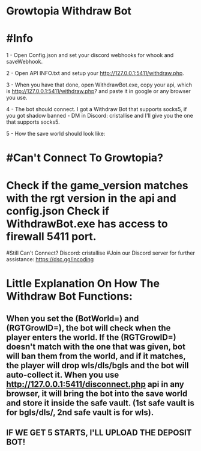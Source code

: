 Growtopia Withdraw Bot
======================================================================================

#Info
======================================================================================
1 - Open Config.json and set your discord webhooks for whook and saveWebhook.

2 - Open API INFO.txt and setup your http://127.0.0.1:5411/withdraw.php.

3 - When you have that done, open WithdrawBot.exe, copy your api, which is http://127.0.0.1:5411/withdraw.php? and paste it in google or any browser you use.

4 - The bot should connect. I got a Withdraw Bot that supports socks5, if you got shadow banned - DM in Discord: cristallise and I'll give you the one that supports socks5.

5 - How the save world should look like:

#Can't Connect To Growtopia?
======================================================================================
Check if the game_version matches with the rgt version in the api and config.json
Check if WithdrawBot.exe has access to firewall 5411 port.
======================================================================================
#Still Can't Connect? Discord: cristallise
#Join our Discord server for further assistance: https://dsc.gg/incoding

Little Explanation On How The Withdraw Bot Functions:
======================================================================================
When you set the (BotWorld=) and (RGTGrowID=), the bot will check when the player enters the world. If the (RGTGrowID=) doesn't match with the one that was given, bot will ban them from the world, and if it matches, the player will drop wls/dls/bgls and the bot will auto-collect it. When you use http://127.0.0.1:5411/disconnect.php api in any browser, it will bring the bot into the save world and store it inside the safe vault. (1st safe vault is for bgls/dls/, 2nd safe vault is for wls).
------------------------------------------------
IF WE GET 5 STARTS, I'LL UPLOAD THE DEPOSIT BOT!
------------------------------------------------
